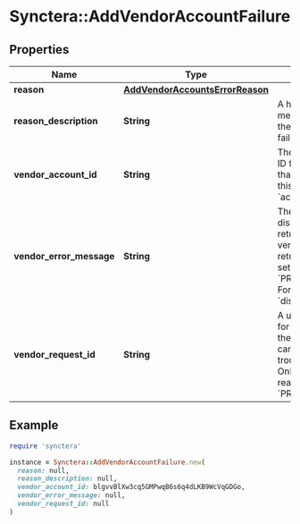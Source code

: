 # Synctera::AddVendorAccountFailure

## Properties

| Name | Type | Description | Notes |
| ---- | ---- | ----------- | ----- |
| **reason** | [**AddVendorAccountsErrorReason**](AddVendorAccountsErrorReason.md) |  |  |
| **reason_description** | **String** | A human-readable message describing the reason for the failure. |  |
| **vendor_account_id** | **String** | The vendor account ID for the account that failed. For Plaid, this is an &#x60;account_id&#x60;.  |  |
| **vendor_error_message** | **String** | The display_message returned by the vendor. Only returned if reason is set to &#x60;PROVIDER_ERROR&#x60;. For Plaid, this is the &#x60;display_message&#x60;.  | [optional] |
| **vendor_request_id** | **String** | A unique identifier for the request from the vendor, which can be used for troubleshooting. Only returned if reason is set to &#x60;PROVIDER_ERROR&#x60;.  | [optional] |

## Example

```ruby
require 'synctera'

instance = Synctera::AddVendorAccountFailure.new(
  reason: null,
  reason_description: null,
  vendor_account_id: blgvvBlXw3cq5GMPwqB6s6q4dLKB9WcVqGDGo,
  vendor_error_message: null,
  vendor_request_id: null
)
```

